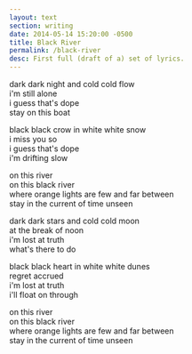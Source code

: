```yaml
---
layout: text
section: writing
date: 2014-05-14 15:20:00 -0500
title: Black River
permalink: /black-river
desc: First full (draft of a) set of lyrics.
---
```


dark dark night and cold cold flow  
i'm still alone  
i guess that's dope  
stay on this boat  

black black crow in white white snow  
i miss you so  
i guess that's dope  
i'm drifting slow  

on this river  
on this black river  
where orange lights are few and far between  
stay in the current of time unseen  

dark dark stars and cold cold moon  
at the break of noon  
i'm lost at truth  
what's there to do  

black black heart in white white dunes  
regret accrued  
i'm lost at truth  
i'll float on through  

on this river  
on this black river  
where orange lights are few and far between  
stay in the current of time unseen  

